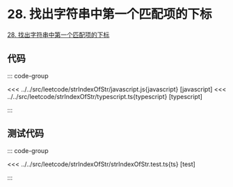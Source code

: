 # 28. 找出字符串中第一个匹配项的下标

[28. 找出字符串中第一个匹配项的下标](https://leetcode.cn/problems/find-the-index-of-the-first-occurrence-in-a-string/description/)

## 代码

::: code-group

<<< ../../src/leetcode/strIndexOfStr/javascript.js{javascript} [javascript]
<<< ../../src/leetcode/strIndexOfStr/typescript.ts{typescript} [typescript]

:::

## 测试代码

::: code-group

<<< ../../src/leetcode/strIndexOfStr/strIndexOfStr.test.ts{ts} [test]

:::
